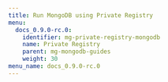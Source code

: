 ```yaml
---
title: Run MongoDB using Private Registry
menu:
  docs_0.9.0-rc.0:
    identifier: mg-private-registry-mongodb
    name: Private Registry
    parent: mg-mongodb-guides
    weight: 30
menu_name: docs_0.9.0-rc.0
---
```

